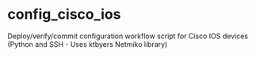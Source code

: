 # config_cisco_ios
Deploy/verify/commit configuration workflow script for Cisco IOS devices (Python and SSH - Uses ktbyers Netmiko library)

